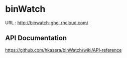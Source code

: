 # binWatch

URL : http://binwatch-ghci.rhcloud.com/


## API Documentation

https://github.com/hkasera/binWatch/wiki/API-reference
